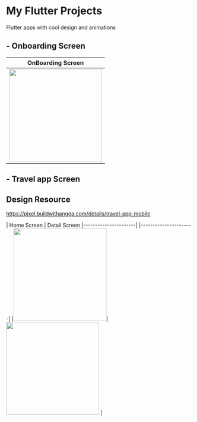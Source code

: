 # My Flutter Projects
Flutter apps with cool design and animations

## - Onboarding Screen

 | OnBoarding Screen |
 |----------------------|
 |<img src="https://media.giphy.com/media/9svcqJuw6jJ8bXzG8b/giphy.gif" width="250" >

## - Travel app Screen
 ## Design Resource
 https://pixel.buildwithangga.com/details/travel-app-mobile
 
 | Home Screen | Detail Screen
 |----------------------| |----------------------|
 |<img src="https://media.giphy.com/media/QE4ePwfrDUdp2OTegD/giphy.gif" width="250" >|<img src="https://media.giphy.com/media/Lr51m3IIi3yLae1bV0/giphy-downsized-large.gif" width="250"> |